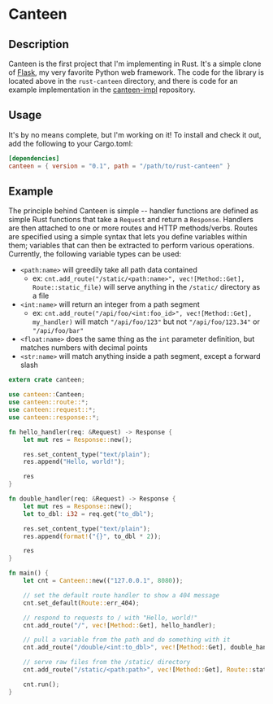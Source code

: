 # Canteen

## Description

Canteen is the first project that I'm implementing in Rust. It's a simple clone of
[Flask](http://flask.pocoo.org), my very favorite Python web framework. The code for
the library is located above in the `rust-canteen` directory, and there is code for
an example implementation in the [canteen-impl](https://github.com/jeffdn/canteen-impl)
repository.

## Usage

It's by no means complete, but I'm working on it! To install and check it out, add
the following to your Cargo.toml:
```toml
[dependencies]
canteen = { version = "0.1", path = "/path/to/rust-canteen" }
```

## Example

The principle behind Canteen is simple -- handler functions are defined as simple
Rust functions that take a `Request` and return a `Response`. Handlers are then attached
to one or more routes and HTTP methods/verbs. Routes are specified using a simple
syntax that lets you define variables within them; variables that can then be
extracted to perform various operations. Currently, the following variable types can
be used:

- `<path:name>` will greedily take all path data contained
  - ex: `cnt.add_route("/static/<path:name>", vec![Method::Get], Route::static_file)` will
  serve anything in the `/static/` directory as a file
- `<int:name>` will return an integer from a path segment
  - ex: `cnt.add_route("/api/foo/<int:foo_id>", vec![Method::Get], my_handler)` will match
  `"/api/foo/123"` but not `"/api/foo/123.34"` or `"/api/foo/bar"`
- `<float:name>` does the same thing as the `int` parameter definition, but matches numbers
with decimal points
- `<str:name>` will match anything inside a path segment, except a forward slash

```rust
extern crate canteen;

use canteen::Canteen;
use canteen::route::*;
use canteen::request::*;
use canteen::response::*;

fn hello_handler(req: &Request) -> Response {
    let mut res = Response::new();

    res.set_content_type("text/plain");
    res.append("Hello, world!");

    res
}

fn double_handler(req: &Request) -> Response {
    let mut res = Response::new();
    let to_dbl: i32 = req.get("to_dbl");

    res.set_content_type("text/plain");
    res.append(format!("{}", to_dbl * 2));

    res
}

fn main() {
    let cnt = Canteen::new(("127.0.0.1", 8080));

    // set the default route handler to show a 404 message
    cnt.set_default(Route::err_404);

    // respond to requests to / with "Hello, world!"
    cnt.add_route("/", vec![Method::Get], hello_handler);

    // pull a variable from the path and do something with it
    cnt.add_route("/double/<int:to_dbl>", vec![Method::Get], double_handler);

    // serve raw files from the /static/ directory
    cnt.add_route("/static/<path:path>", vec![Method::Get], Route::static_file);

    cnt.run();
}
```
